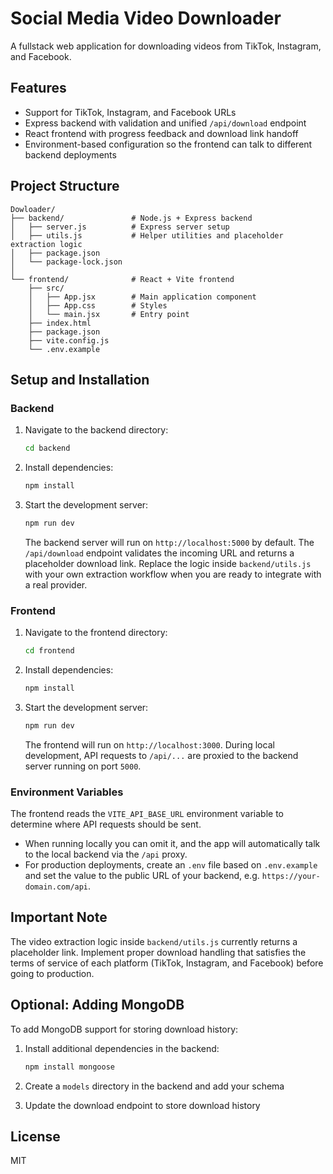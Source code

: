 # Social Media Video Downloader

A fullstack web application for downloading videos from TikTok, Instagram, and Facebook.

## Features

- Support for TikTok, Instagram, and Facebook URLs
- Express backend with validation and unified `/api/download` endpoint
- React frontend with progress feedback and download link handoff
- Environment-based configuration so the frontend can talk to different backend deployments

## Project Structure

```
Dowloader/
├── backend/               # Node.js + Express backend
│   ├── server.js          # Express server setup
│   ├── utils.js           # Helper utilities and placeholder extraction logic
│   ├── package.json
│   └── package-lock.json
│
└── frontend/              # React + Vite frontend
    ├── src/
    │   ├── App.jsx        # Main application component
    │   ├── App.css        # Styles
    │   └── main.jsx       # Entry point
    ├── index.html
    ├── package.json
    ├── vite.config.js
    └── .env.example
```

## Setup and Installation

### Backend

1. Navigate to the backend directory:
   ```bash
   cd backend
   ```

2. Install dependencies:
   ```bash
   npm install
   ```

3. Start the development server:
   ```bash
   npm run dev
   ```

   The backend server will run on `http://localhost:5000` by default. The `/api/download` endpoint validates the incoming URL and returns a placeholder download link. Replace the logic inside `backend/utils.js` with your own extraction workflow when you are ready to integrate with a real provider.

### Frontend

1. Navigate to the frontend directory:
   ```bash
   cd frontend
   ```

2. Install dependencies:
   ```bash
   npm install
   ```

3. Start the development server:
   ```bash
   npm run dev
   ```

   The frontend will run on `http://localhost:3000`. During local development, API requests to `/api/...` are proxied to the backend server running on port `5000`.

### Environment Variables

The frontend reads the `VITE_API_BASE_URL` environment variable to determine where API requests should be sent.

- When running locally you can omit it, and the app will automatically talk to the local backend via the `/api` proxy.
- For production deployments, create an `.env` file based on `.env.example` and set the value to the public URL of your backend, e.g. `https://your-domain.com/api`.

## Important Note

The video extraction logic inside `backend/utils.js` currently returns a placeholder link. Implement proper download handling that satisfies the terms of service of each platform (TikTok, Instagram, and Facebook) before going to production.

## Optional: Adding MongoDB

To add MongoDB support for storing download history:

1. Install additional dependencies in the backend:
   ```bash
   npm install mongoose
   ```

2. Create a `models` directory in the backend and add your schema
3. Update the download endpoint to store download history

## License

MIT
